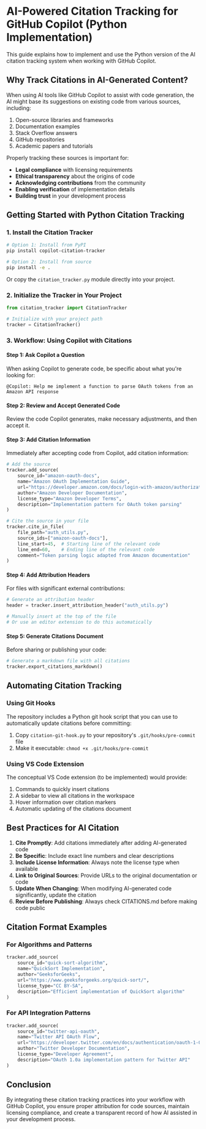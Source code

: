 # AI-Powered Citation Tracking for GitHub Copilot (Python Implementation)

This guide explains how to implement and use the Python version of the AI citation tracking system when working with GitHub Copilot.

## Why Track Citations in AI-Generated Content?

When using AI tools like GitHub Copilot to assist with code generation, the AI might base its suggestions on existing code from various sources, including:

1. Open-source libraries and frameworks
2. Documentation examples
3. Stack Overflow answers
4. GitHub repositories
5. Academic papers and tutorials

Properly tracking these sources is important for:

- **Legal compliance** with licensing requirements
- **Ethical transparency** about the origins of code
- **Acknowledging contributions** from the community
- **Enabling verification** of implementation details
- **Building trust** in your development process

## Getting Started with Python Citation Tracking

### 1. Install the Citation Tracker

```bash
# Option 1: Install from PyPI
pip install copilot-citation-tracker

# Option 2: Install from source
pip install -e .
```

Or copy the `citation_tracker.py` module directly into your project.

### 2. Initialize the Tracker in Your Project

```python
from citation_tracker import CitationTracker

# Initialize with your project path
tracker = CitationTracker()
```

### 3. Workflow: Using Copilot with Citations

#### Step 1: Ask Copilot a Question

When asking Copilot to generate code, be specific about what you're looking for:

```
@Copilot: Help me implement a function to parse OAuth tokens from an Amazon API response
```

#### Step 2: Review and Accept Generated Code

Review the code Copilot generates, make necessary adjustments, and then accept it.

#### Step 3: Add Citation Information

Immediately after accepting code from Copilot, add citation information:

```python
# Add the source
tracker.add_source(
    source_id="amazon-oauth-docs",
    name="Amazon OAuth Implementation Guide",
    url="https://developer.amazon.com/docs/login-with-amazon/authorization-code-grant.html",
    author="Amazon Developer Documentation",
    license_type="Amazon Developer Terms",
    description="Implementation pattern for OAuth token parsing"
)

# Cite the source in your file
tracker.cite_in_file(
    file_path="auth_utils.py",
    source_ids=["amazon-oauth-docs"],
    line_start=45,  # Starting line of the relevant code
    line_end=60,    # Ending line of the relevant code
    comment="Token parsing logic adapted from Amazon documentation"
)
```

#### Step 4: Add Attribution Headers

For files with significant external contributions:

```python
# Generate an attribution header
header = tracker.insert_attribution_header("auth_utils.py")

# Manually insert at the top of the file
# Or use an editor extension to do this automatically
```

#### Step 5: Generate Citations Document

Before sharing or publishing your code:

```python
# Generate a markdown file with all citations
tracker.export_citations_markdown()
```

## Automating Citation Tracking

### Using Git Hooks

The repository includes a Python git hook script that you can use to automatically update citations before committing:

1. Copy `citation-git-hook.py` to your repository's `.git/hooks/pre-commit` file
2. Make it executable: `chmod +x .git/hooks/pre-commit`

### Using VS Code Extension

The conceptual VS Code extension (to be implemented) would provide:

1. Commands to quickly insert citations
2. A sidebar to view all citations in the workspace
3. Hover information over citation markers
4. Automatic updating of the citations document

## Best Practices for AI Citation

1. **Cite Promptly**: Add citations immediately after adding AI-generated code
2. **Be Specific**: Include exact line numbers and clear descriptions
3. **Include License Information**: Always note the license type when available
4. **Link to Original Sources**: Provide URLs to the original documentation or code
5. **Update When Changing**: When modifying AI-generated code significantly, update the citation
6. **Review Before Publishing**: Always check CITATIONS.md before making code public

## Citation Format Examples

### For Algorithms and Patterns

```python
tracker.add_source(
    source_id="quick-sort-algorithm",
    name="QuickSort Implementation",
    author="GeeksforGeeks",
    url="https://www.geeksforgeeks.org/quick-sort/",
    license_type="CC BY-SA",
    description="Efficient implementation of QuickSort algorithm"
)
```

### For API Integration Patterns

```python
tracker.add_source(
    source_id="twitter-api-oauth",
    name="Twitter API OAuth Flow",
    url="https://developer.twitter.com/en/docs/authentication/oauth-1-0a",
    author="Twitter Developer Documentation",
    license_type="Developer Agreement",
    description="OAuth 1.0a implementation pattern for Twitter API"
)
```

## Conclusion

By integrating these citation tracking practices into your workflow with GitHub Copilot, you ensure proper attribution for code sources, maintain licensing compliance, and create a transparent record of how AI assisted in your development process.
